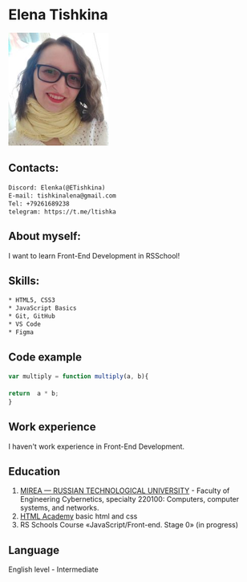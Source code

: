 # Elena Tishkina
![Elena's photo](img/elena.jpg)

## Contacts:

    Discord: Elenka(@ETishkina)
    E-mail: tishkinalena@gmail.com
    Tel: +79261689238
    telegram: https://t.me/ltishka

## About myself:

I want to learn Front-End Development in RSSchool!  

## Skills:

    * HTML5, CSS3
    * JavaScript Basics
    * Git, GitHub
    * VS Code
    * Figma


## Code example
```javascript
var multiply = function multiply(a, b){

return  a * b;
}
```

## Work experience

I haven't work experience in Front-End Development.

## Education

1. [MIREA — RUSSIAN TECHNOLOGICAL UNIVERSITY](https://english.mirea.ru/) - Faculty of Engineering Cybernetics, specialty 220100: Computers, computer systems, and networks.
2. [HTML Academy](https://htmlacademy.ru/) basic html and css
3. RS Schools Course «JavaScript/Front-end. Stage 0» (in progress)

## Language

English level - Intermediate